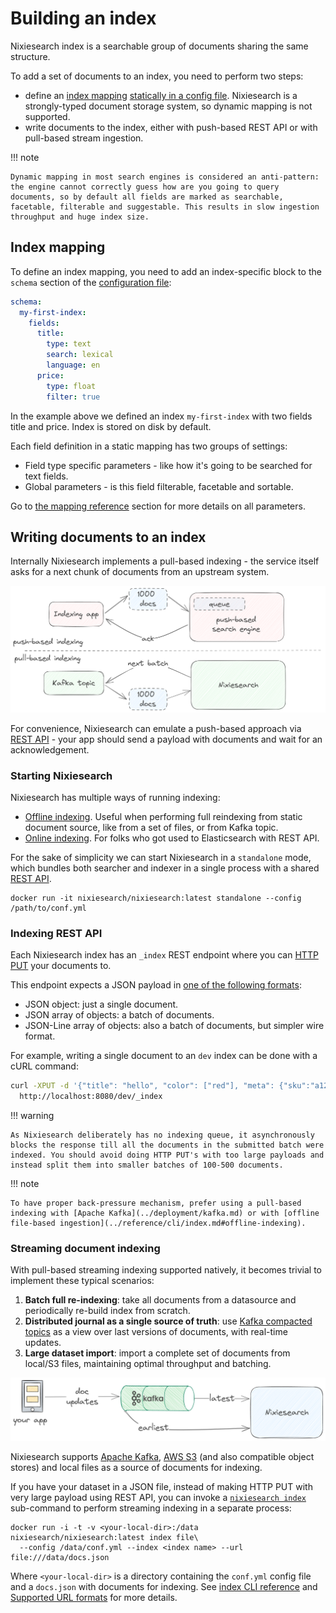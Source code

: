 # Building an index

Nixiesearch index is a searchable group of documents sharing the same structure.

To add a set of documents to an index, you need to perform two steps:

* define an [index mapping](#index-mapping) [statically in a config file](#static-index-mapping). Nixiesearch is a strongly-typed document storage system, so dynamic mapping is not supported.
* write documents to the index, either with push-based REST API or with pull-based stream ingestion.

!!! note 

    Dynamic mapping in most search engines is considered an anti-pattern: the engine cannot correctly guess how are you going to query documents, so by default all fields are marked as searchable, facetable, filterable and suggestable. This results in slow ingestion throughput and huge index size.

## Index mapping

To define an index mapping, you need to add an index-specific block to the `schema` section of the [configuration file](../reference/config/mapping.md):

```yaml
schema:
  my-first-index:
    fields:
      title:
        type: text
        search: lexical
        language: en
      price:
        type: float
        filter: true
```

In the example above we defined an index `my-first-index` with two fields title and price. Index is stored on disk by default.

Each field definition in a static mapping has two groups of settings:

* Field type specific parameters - like how it's going to be searched for text fields.
* Global parameters - is this field filterable, facetable and sortable.

Go to [the mapping reference](../reference/config/mapping.md) section for more details on all parameters.

## Writing documents to an index

Internally Nixiesearch implements a pull-based indexing - the service itself asks for a next chunk of documents from an upstream system.

![push pull](../../img/pullpush.png)

For convenience, Nixiesearch can emulate a push-based approach via [REST API](todo) - your app should send a payload with documents and wait for an acknowledgement.

### Starting Nixiesearch

Nixiesearch has multiple ways of running indexing:

* [Offline indexing](../reference/cli/index.md#offline-indexing). Useful when performing full reindexing from static document source, like from a set of files, or from Kafka topic.
* [Online indexing](../reference/cli/index.md#online-indexing). For folks who got used to Elasticsearch with REST API.

For the sake of simplicity we can start Nixiesearch in a `standalone` mode, which bundles both searcher and indexer in a single process with a shared [REST API](../reference/api/overview.md).

```shell
docker run -it nixiesearch/nixiesearch:latest standalone --config /path/to/conf.yml
```

### Indexing REST API

Each Nixiesearch index has an `_index` REST endpoint where you can [HTTP PUT](https://developer.mozilla.org/en-US/docs/Web/HTTP/Methods/PUT) your documents to.

This endpoint expects a JSON payload in [one of the following formats](../reference/api/index/document-format.md):

* JSON object: just a single document.
* JSON array of objects: a batch of documents.
* JSON-Line array of objects: also a batch of documents, but simpler wire format.

For example, writing a single document to an `dev` index can be done with a cURL command:

```bash
curl -XPUT -d '{"title": "hello", "color": ["red"], "meta": {"sku":"a123"}}'\
  http://localhost:8080/dev/_index
```

!!! warning

    As Nixiesearch deliberately has no indexing queue, it asynchronously blocks the response till all the documents in the submitted batch were indexed. You should avoid doing HTTP PUT's with too large payloads and instead split them into smaller batches of 100-500 documents.

!!! note

    To have proper back-pressure mechanism, prefer using a pull-based indexing with [Apache Kafka](../deployment/kafka.md) or with [offline file-based ingestion](../reference/cli/index.md#offline-indexing).

### Streaming document indexing

With pull-based streaming indexing supported natively, it becomes trivial to implement these typical scenarios:

1. **Batch full re-indexing**: take all documents from a datasource and periodically re-build index from scratch.
2. **Distributed journal as a single source of truth**: use [Kafka compacted topics](https://developer.confluent.io/courses/architecture/compaction/) as a view over last versions of documents, with real-time updates.
3. **Large dataset import**: import a complete set of documents from local/S3 files, maintaining optimal throughput and batching.

![kafka streaming](../../img/kafka.png)

Nixiesearch supports [Apache Kafka](https://kafka.apache.org/), [AWS S3](https://aws.amazon.com/s3/) (and also compatible object stores) and local files as a source of documents for indexing.

If you have your dataset in a JSON file, instead of making HTTP PUT with very large payload using REST API, you can invoke a [`nixiesearch index`](../reference/cli/index.md) sub-command to perform streaming indexing in a separate process:

```shell
docker run -i -t -v <your-local-dir>:/data nixiesearch/nixiesearch:latest index file\
  --config /data/conf.yml --index <index name> --url file:///data/docs.json
```

Where `<your-local-dir>` is a directory containing the `conf.yml` config file and a `docs.json` with documents for indexing. See [index CLI reference](../reference/cli/index.md) and [Supported URL formats](../reference/config/url.md) for more details.